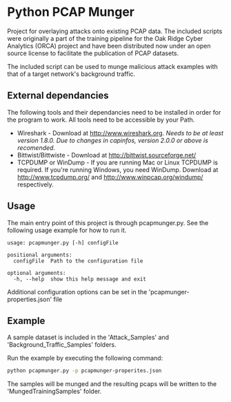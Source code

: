 Python PCAP Munger
============

Project for overlaying attacks onto existing PCAP data. The included scripts were originally a part of the training pipeline for the Oak Ridge Cyber Analytics (ORCA) project and have been distributed now under an open source license to facilitate the publication of PCAP datasets.

The included script can be used to munge malicious attack examples with that of a target network's background traffic.


## External dependancies ##
The following tools and their dependancies need to be installed in order for the program to work. All tools
need to be accessible by your Path.

+ Wireshark - Download at <http://www.wireshark.org>. *Needs to be at least version 1.8.0. Due to changes in capinfos,
version 2.0.0 or above is recomended.*
+ Bittwist/Bittwiste - Download at <http://bittwist.sourceforge.net/>
+ TCPDUMP or WinDump - If you are running Mac or Linux TCPDUMP is required. If you're running Windows, you need WinDump.
 Download at <http://www.tcpdump.org/> and <http://www.winpcap.org/windump/> respectively.


## Usage ##
The main entry point of this project is through pcapmunger.py. See the following usage example for how to run it.

	usage: pcapmunger.py [-h] configFile

	positional arguments:
	  configFile  Path to the configuration file

	optional arguments:
	  -h, --help  show this help message and exit

Additional configuration options can be set in the 'pcapmunger-properties.json' file

## Example ##
A sample dataset is included in the 'Attack_Samples' and 'Background_Traffic_Samples' folders.

Run the example by executing the following command:
```bash
python pcapmunger.py -p pcapmunger-properites.json
```
The samples will be munged and the resulting pcaps will be written to the 'MungedTrainingSamples' folder.
